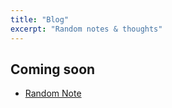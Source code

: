 ```yaml
---
title: "Blog"
excerpt: "Random notes & thoughts"
---
```


## Coming soon
- [Random Note](random-note.md)
